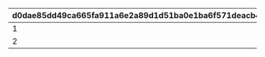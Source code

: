 |d0dae85dd49ca665fa911a6e2a89d1d51ba0e1ba6f571deacb489202fb0679c9|3904a9fe70430ad8a47c06acdd3830db0f2c87b41461457884eb3db75d140635|c1302479fe88702a906ad4b57f0a00f0c79b44fff064f2abee73401ed8fdd992|e7ed52549b7dde455c5ad9f3191c99b24ff3486196b4c678a493c917b97456fa|f6dfd0b468692592f6434f6e6ae2d6f61416d44ca6d640d0f22c4e1a3a57e1be|7b866e1929ad6e098d96f2d8a9c1655f2df921d9af2f09ca0c7c3e09d0c9894d|
| --- | --- | --- | --- | --- | --- |
|1|804100501|0|bgm_MC181B|5|1005|
|2|804100502|804100601|bgm_MC182|5|1005|